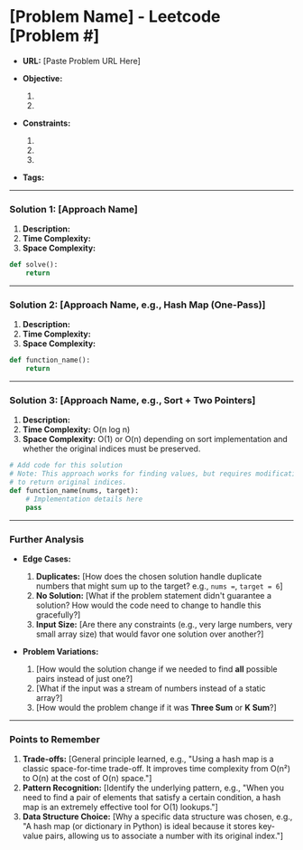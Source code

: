 # [Problem Name] - Leetcode [Problem #]

- **URL:** [Paste Problem URL Here]

- **Objective:**

  1.
  2.

- **Constraints:**

  1.
  2.
  3.

- **Tags:**

---

### Solution 1: [Approach Name]

1.  **Description:**
2.  **Time Complexity:**
3.  **Space Complexity:**

```python
def solve():
    return
```

---

### Solution 2: [Approach Name, e.g., Hash Map (One-Pass)]

1.  **Description:**
2.  **Time Complexity:**
3.  **Space Complexity:**

```python
def function_name():
    return
```

---

### Solution 3: [Approach Name, e.g., Sort + Two Pointers]

1.  **Description:**
2.  **Time Complexity:** O(n log n)
3.  **Space Complexity:** O(1) or O(n) depending on sort implementation and whether the original indices must be preserved.

```python
# Add code for this solution
# Note: This approach works for finding values, but requires modification
# to return original indices.
def function_name(nums, target):
    # Implementation details here
    pass
```

---

### Further Analysis

- **Edge Cases:**

  1.  **Duplicates:** [How does the chosen solution handle duplicate numbers that might sum up to the target? e.g., `nums =`, `target = 6`]
  2.  **No Solution:** [What if the problem statement didn't guarantee a solution? How would the code need to change to handle this gracefully?]
  3.  **Input Size:** [Are there any constraints (e.g., very large numbers, very small array size) that would favor one solution over another?]

- **Problem Variations:**
  1.  [How would the solution change if we needed to find **all** possible pairs instead of just one?]
  2.  [What if the input was a stream of numbers instead of a static array?]
  3.  [How would the problem change if it was **Three Sum** or **K Sum**?]

---

### Points to Remember

1.  **Trade-offs:** [General principle learned, e.g., "Using a hash map is a classic space-for-time trade-off. It improves time complexity from O(n²) to O(n) at the cost of O(n) space."]
2.  **Pattern Recognition:** [Identify the underlying pattern, e.g., "When you need to find a pair of elements that satisfy a certain condition, a hash map is an extremely effective tool for O(1) lookups."]
3.  **Data Structure Choice:** [Why a specific data structure was chosen, e.g., "A hash map (or dictionary in Python) is ideal because it stores key-value pairs, allowing us to associate a number with its original index."]
